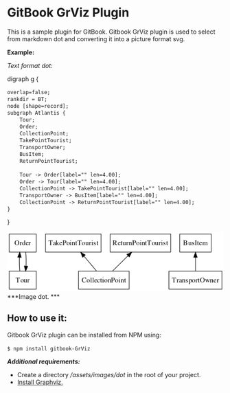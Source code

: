 **GitBook GrViz Plugin**
==============

This is a sample plugin for GitBook. Gitbook GrViz plugin is used to select from markdown dot and converting it into a picture format svg.

**Example:**

*Text format dot:*

digraph g {

	overlap=false;
	rankdir = BT;
	node [shape=record];
	subgraph Atlantis {
		Tour;
		Order;
		CollectionPoint;
		TakePointTourist;
		TransportOwner;
		BusItem;
		ReturnPointTourist;

		Tour -> Order[label="" len=4.00];
		Order -> Tour[label="" len=4.00];
		CollectionPoint -> TakePointTourist[label="" len=4.00];
		TransportOwner -> BusItem[label="" len=4.00];
		CollectionPoint -> ReturnPointTourist[label="" len=4.00];
	}
}

![](./images/dot.png)
***Image dot. ***

**How to use it:**
--------------

Gitbook GrViz plugin can be installed from NPM using:

```$ npm install gitbook-GrViz```

***Additional requirements:***

 - Create a directory */assets/images/dot* in the root of your project.
 - [Install Graphviz.](http://www.graphviz.org/Download..php)
